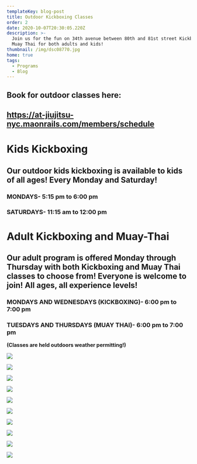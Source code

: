 ```yaml
---
templateKey: blog-post
title: Outdoor Kickboxing Classes
order: 2
date: 2020-10-07T20:30:05.220Z
description: >-
  Join us for the fun on 34th avenue between 80th and 81st street Kickboxing and
  Muay Thai for both adults and kids! 
thumbnail: /img/dsc08770.jpg
home: true
tags:
  - Programs
  - Blog
---
```

## Book for outdoor classes here:

## <https://at-jiujitsu-nyc.maonrails.com/members/schedule>

# Kids Kickboxing

## Our outdoor kids kickboxing is available to kids of all ages! Every Monday and Saturday!

### MONDAYS- 5:15 pm to 6:00 pm

### SATURDAYS- 11:15 am to 12:00 pm

# Adult Kickboxing and Muay-Thai

## Our adult program is offered Monday through Thursday with both Kickboxing and Muay Thai classes to choose from! Everyone is welcome to join! All ages, all experience levels!

### MONDAYS AND WEDNESDAYS (KICKBOXING)- 6:00 pm to 7:00 pm

### TUESDAYS AND THURSDAYS (MUAY THAI)- 6:00 pm to 7:00 pm

**(Classes are held outdoors weather permitting!)** 

![](/img/dsc08802.jpg)

![](/img/dsc08151.jpg)

![](/img/img_5802.jpg)

![](/img/dsc08761.jpg)

![](/img/dsc08943.jpg)

![](/img/dsc08199.jpg)

![](/img/dsc08676.jpg)

![](/img/dsc08591.jpg)

![](/img/dsc08814.jpg)

![](/img/dsc08488.jpg)
